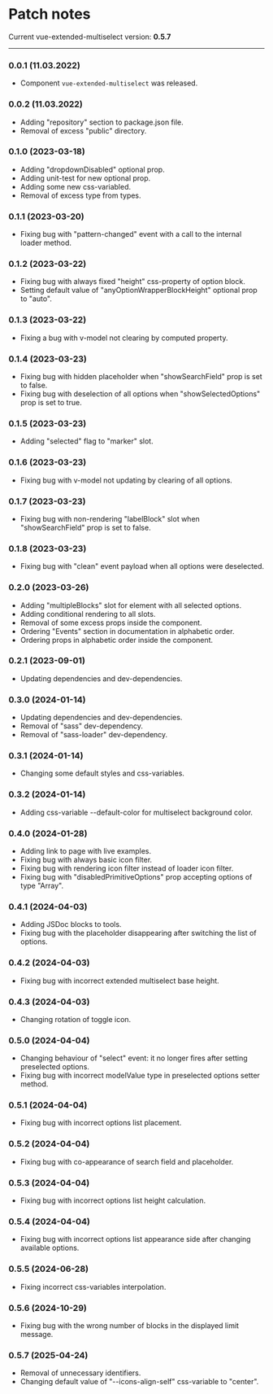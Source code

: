 # Patch notes

Current vue-extended-multiselect version: **0.5.7**

***

### 0.0.1 (11.03.2022)

* Component `vue-extended-multiselect` was released.

### 0.0.2 (11.03.2022)

* Adding "repository" section to package.json file.
* Removal of excess "public" directory.

### 0.1.0 (2023-03-18)

* Adding "dropdownDisabled" optional prop.
* Adding unit-test for new optional prop.
* Adding some new css-variabled.
* Removal of excess type from types.

### 0.1.1 (2023-03-20)

* Fixing bug with "pattern-changed" event with a call to the internal loader method.

### 0.1.2 (2023-03-22)

* Fixing bug with always fixed "height" css-property of option block.
* Setting default value of "anyOptionWrapperBlockHeight" optional prop to "auto".

### 0.1.3 (2023-03-22)

* Fixing a bug with v-model not clearing by computed property.

### 0.1.4 (2023-03-23)

* Fixing bug with hidden placeholder when "showSearchField" prop is set to false.
* Fixing bug with deselection of all options when "showSelectedOptions" prop is set to true.

### 0.1.5 (2023-03-23)

* Adding "selected" flag to "marker" slot.

### 0.1.6 (2023-03-23)

* Fixing bug with v-model not updating by clearing of all options.

### 0.1.7 (2023-03-23)

* Fixing bug with non-rendering "labelBlock" slot when "showSearchField" prop is set to false.

### 0.1.8 (2023-03-23)

* Fixing bug with "clean" event payload when all options were deselected.

### 0.2.0 (2023-03-26)

* Adding "multipleBlocks" slot for element with all selected options.
* Adding conditional rendering to all slots.
* Removal of some excess props inside the component.
* Ordering "Events" section in documentation in alphabetic order.
* Ordering props in alphabetic order inside the component.

### 0.2.1 (2023-09-01)

* Updating dependencies and dev-dependencies.

### 0.3.0 (2024-01-14)

* Updating dependencies and dev-dependencies.
* Removal of "sass" dev-dependency.
* Removal of "sass-loader" dev-dependency.

### 0.3.1 (2024-01-14)

* Changing some default styles and css-variables.

### 0.3.2 (2024-01-14)

* Adding css-variable --default-color for multiselect background color.

### 0.4.0 (2024-01-28)

* Adding link to page with live examples.
* Fixing bug with always basic icon filter.
* Fixing bug with rendering icon filter instead of loader icon filter.
* Fixing bug with "disabledPrimitiveOptions" prop accepting options of type "Array".

### 0.4.1 (2024-04-03)

* Adding JSDoc blocks to tools.
* Fixing bug with the placeholder disappearing after switching the list of options.

### 0.4.2 (2024-04-03)

* Fixing bug with incorrect extended multiselect base height.

### 0.4.3 (2024-04-03)

* Changing rotation of toggle icon.

### 0.5.0 (2024-04-04)

* Changing behaviour of "select" event: it no longer fires after setting preselected options.
* Fixing bug with incorrect modelValue type in preselected options setter method.

### 0.5.1 (2024-04-04)

* Fixing bug with incorrect options list placement.

### 0.5.2 (2024-04-04)

* Fixing bug with co-appearance of search field and placeholder.

### 0.5.3 (2024-04-04)

* Fixing bug with incorrect options list height calculation.

### 0.5.4 (2024-04-04)

* Fixing bug with incorrect options list appearance side after changing available options.

### 0.5.5 (2024-06-28)

* Fixing incorrect css-variables interpolation.

### 0.5.6 (2024-10-29)

* Fixing bug with the wrong number of blocks in the displayed limit message.

### 0.5.7 (2025-04-24)

* Removal of unnecessary identifiers.
* Changing default value of "--icons-align-self" css-variable to "center".